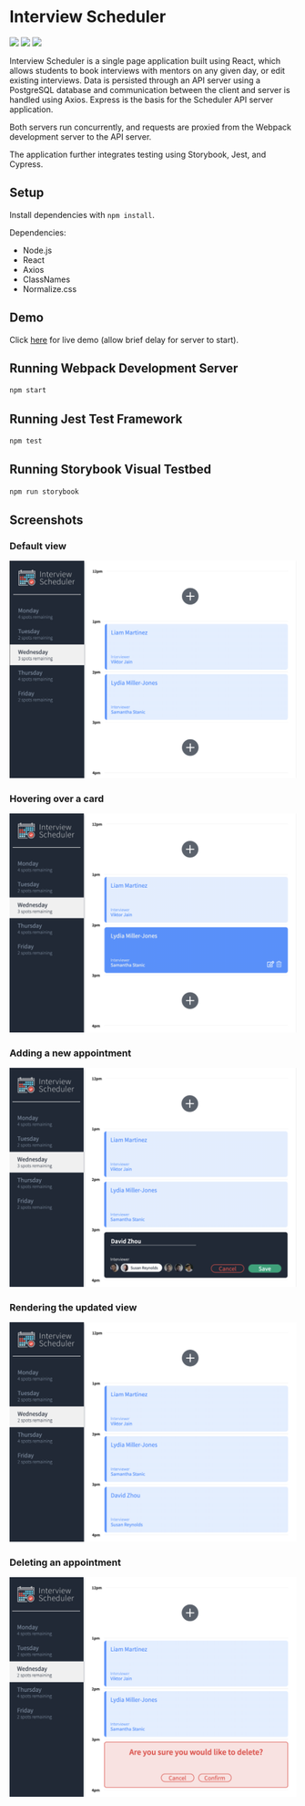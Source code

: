 # Interview Scheduler

![](https://img.shields.io/badge/version-v1.0-blue?style=flat&logo=github)
![](https://img.shields.io/badge/react-v16.9-blue?style=flat&logo=react)
![](https://img.shields.io/badge/node.js-v12.22.5-blue?style=flat&logo=nodedotjs)

Interview Scheduler is a single page application built using React, which allows students to book interviews with mentors on any given day, or edit existing interviews. Data is persisted through an API server using a PostgreSQL database and communication between the client and server is handled using Axios. Express is the basis for the Scheduler API server application.

Both servers run concurrently, and requests are proxied from the Webpack development server to the API server.

The application further integrates testing using Storybook, Jest, and Cypress.

## Setup

Install dependencies with `npm install`.

Dependencies:

- Node.js
- React
- Axios
- ClassNames
- Normalize.css

## Demo

Click [here](https://vigilant-hodgkin-991ef0.netlify.app/) for live demo (allow brief delay for server to start).

## Running Webpack Development Server

```sh
npm start
```

## Running Jest Test Framework

```sh
npm test
```

## Running Storybook Visual Testbed

```sh
npm run storybook
```

## Screenshots

### Default view

!["Default view"](https://github.com/d33zhou/scheduler/blob/master/docs/main.png?raw=true)

### Hovering over a card

!["Card hover view"](https://github.com/d33zhou/scheduler/blob/master/docs/hover-card.png?raw=true)

### Adding a new appointment

!["Adding new appointment"](https://github.com/d33zhou/scheduler/blob/master/docs/add-new.png?raw=true)

### Rendering the updated view

!["Updated view"](https://github.com/d33zhou/scheduler/blob/master/docs/updated-view.png?raw=true)

### Deleting an appointment

!["Deleting an appointment"](https://github.com/d33zhou/scheduler/blob/master/docs/deleting.png?raw=true)
